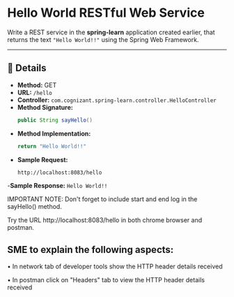 # Hello World RESTful Web Service

Write a REST service in the **spring-learn** application created earlier, that returns the text `"Hello World!!"` using the Spring Web Framework.

---

## 📌 Details

- **Method:** GET  
- **URL:** `/hello`  
- **Controller:** `com.cognizant.spring-learn.controller.HelloController`  
- **Method Signature:** 
  ```java
  public String sayHello()

- **Method Implementation:**
  ```java
  return "Hello World!!"
  ```
- **Sample Request:**
  ```bash
  http://localhost:8083/hello
  ```
-**Sample Response:** `Hello World!!` 

IMPORTANT NOTE: Don't forget to include start and end log in the sayHello() method.

Try the URL http://localhost:8083/hello in both chrome browser and postman.

## SME to explain the following aspects:
•	In network tab of developer tools show the HTTP header details received

•	In postman click on "Headers" tab to view the HTTP header details received
 

